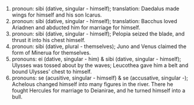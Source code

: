 1. pronoun: sibi (dative, singular - himself); translation: Daedalus made wings for himself and his son Icarus.
2. pronoun: sibi (dative, singular - himself); translation: Bacchus loved Ariadnen and abducted him for marriage for himself.
3. pronoun: sibi (dative, singular - himself); Pelopia seized the blade, and thrust it into his chest himself.
4. pronoun: sibi (dative, plural - themselves); Juno and Venus claimed the form of Minerua for themselves.
5. pronouns: ei (dative, singular - him) & sibi (dative, singular - himself); Ulysses was tossed about by the waves; Leucothea gave him a belt and bound Ulysses' chest to himself. 
6. pronouns: se (acusitive, singular - himself) & se (accusative, singular -); Achelous changed himself into many figures in the river. There he fought Hercules for marriage to Deianirae, and he turned himself into a bull.
